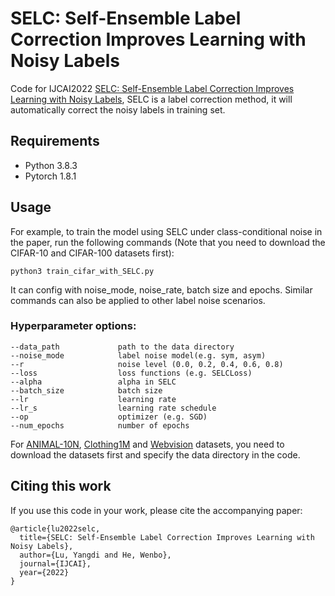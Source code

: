 # SELC: Self-Ensemble Label Correction Improves Learning with Noisy Labels
Code for IJCAI2022 [SELC: Self-Ensemble Label Correction Improves Learning with Noisy Labels](https://www.ijcai.org/proceedings/2022/455), SELC is a label correction method, it will automatically correct the noisy labels in training set. 

## Requirements
- Python 3.8.3
- Pytorch 1.8.1 


## Usage
For example, to train the model using SELC under class-conditional noise in the paper, run the following commands (Note that you need to download the CIFAR-10 and CIFAR-100 datasets first):
```train
python3 train_cifar_with_SELC.py
```
It can config with noise_mode, noise_rate, batch size and epochs. Similar commands can also be applied to other label noise scenarios.
### Hyperparameter options:
```
--data_path             path to the data directory
--noise_mode            label noise model(e.g. sym, asym)
--r                     noise level (0.0, 0.2, 0.4, 0.6, 0.8)
--loss                  loss functions (e.g. SELCLoss)
--alpha                 alpha in SELC
--batch_size            batch size
--lr                    learning rate
--lr_s                  learning rate schedule
--op                    optimizer (e.g. SGD)          
--num_epochs            number of epochs
```
For [ANIMAL-10N](https://dm.kaist.ac.kr/datasets/animal-10n/), [Clothing1M](https://github.com/Cysu/noisy_label) and [Webvision](https://data.vision.ee.ethz.ch/cvl/webvision/dataset2017.html) datasets, you need to download the datasets first and specify the data directory in the code. 

## Citing this work
If you use this code in your work, please cite the accompanying paper:
```
@article{lu2022selc,
  title={SELC: Self-Ensemble Label Correction Improves Learning with Noisy Labels},
  author={Lu, Yangdi and He, Wenbo},
  journal={IJCAI},
  year={2022}
}
```
